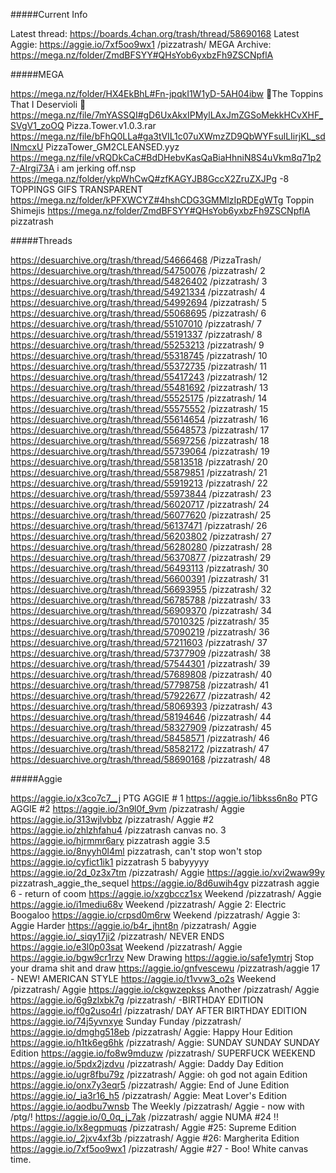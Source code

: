 #####Current Info

Latest thread: https://boards.4chan.org/trash/thread/58690168
Latest Aggie: https://aggie.io/7xf5oo9wx1
/pizzatrash/ MEGA Archive: https://mega.nz/folder/ZmdBFSYY#QHsYob6yxbzFh9ZSCNpflA


#####MEGA

https://mega.nz/folder/HX4EkBhL#Fn-jpqkI1W1yD-5AH04ibw 🍕The Toppins That I Deservioli 🍕
https://mega.nz/file/7mYASSQI#gD6UxAkxIPMylLAxJmZGSoMekkHCvXHF_SVgV1_zoOQ Pizza.Tower.v1.0.3.rar
https://mega.nz/file/bFhQ0LLa#ga3tVIL1c07uXWmzZD9QbWYFsulLIirjKL_sdINmcxU PizzaTower_GM2CLEANSED.yyz
https://mega.nz/file/vRQDkCaC#BdDHebvKasQaBiaHhniN8S4uVkm8q71p27-AIrgi73A i am jerking off.nsp
https://mega.nz/folder/ykpWhCwQ#zfKAGYJB8GccX2ZruZXJPg -8 TOPPINGS GIFS TRANSPARENT
https://mega.nz/folder/kPFXWCYZ#4hshCDG3GMMlzIpRDEgWTg Toppin Shimejis
https://mega.nz/folder/ZmdBFSYY#QHsYob6yxbzFh9ZSCNpflA pizzatrash

#####Threads

https://desuarchive.org/trash/thread/54666468 /PizzaTrash/
https://desuarchive.org/trash/thread/54750076 /pizzatrash/ 2
https://desuarchive.org/trash/thread/54826402 /pizzatrash/ 3
https://desuarchive.org/trash/thread/54921334 /pizzatrash/ 4
https://desuarchive.org/trash/thread/54992694 /pizzatrash/ 5
https://desuarchive.org/trash/thread/55068695 /pizzatrash/ 6
https://desuarchive.org/trash/thread/55107010 /pizzatrash/ 7
https://desuarchive.org/trash/thread/55191337 /pizzatrash/ 8
https://desuarchive.org/trash/thread/55253213 /pizzatrash/ 9
https://desuarchive.org/trash/thread/55318745 /pizzatrash/ 10
https://desuarchive.org/trash/thread/55372735 /pizzatrash/ 11
https://desuarchive.org/trash/thread/55417243 /pizzatrash/ 12
https://desuarchive.org/trash/thread/55481692 /pizzatrash/ 13
https://desuarchive.org/trash/thread/55525175 /pizzatrash/ 14
https://desuarchive.org/trash/thread/55575552 /pizzatrash/ 15
https://desuarchive.org/trash/thread/55614654 /pizzatrash/ 16
https://desuarchive.org/trash/thread/55648573 /pizzatrash/ 17
https://desuarchive.org/trash/thread/55697256 /pizzatrash/ 18
https://desuarchive.org/trash/thread/55739064 /pizzatrash/ 19
https://desuarchive.org/trash/thread/55813518 /pizzatrash/ 20
https://desuarchive.org/trash/thread/55879851 /pizzatrash/ 21
https://desuarchive.org/trash/thread/55919213 /pizzatrash/ 22
https://desuarchive.org/trash/thread/55973844 /pizzatrash/ 23
https://desuarchive.org/trash/thread/56020717 /pizzatrash/ 24
https://desuarchive.org/trash/thread/56077620 /pizzatrash/ 25
https://desuarchive.org/trash/thread/56137471 /pizzatrash/ 26
https://desuarchive.org/trash/thread/56203802 /pizzatrash/ 27
https://desuarchive.org/trash/thread/56280280 /pizzatrash/ 28
https://desuarchive.org/trash/thread/56370877 /pizzatrash/ 29
https://desuarchive.org/trash/thread/56493113 /pizzatrash/ 30
https://desuarchive.org/trash/thread/56600391 /pizzatrash/ 31
https://desuarchive.org/trash/thread/56693955 /pizzatrash/ 32
https://desuarchive.org/trash/thread/56785788 /pizzatrash/ 33
https://desuarchive.org/trash/thread/56909370 /pizzatrash/ 34
https://desuarchive.org/trash/thread/57010325 /pizzatrash/ 35
https://desuarchive.org/trash/thread/57090219 /pizzatrash/ 36
https://desuarchive.org/trash/thread/57211603 /pizzatrash/ 37
https://desuarchive.org/trash/thread/57377909 /pizzatrash/ 38
https://desuarchive.org/trash/thread/57544301 /pizzatrash/ 39
https://desuarchive.org/trash/thread/57689808 /pizzatrash/ 40
https://desuarchive.org/trash/thread/57798758 /pizzatrash/ 41
https://desuarchive.org/trash/thread/57922677 /pizzatrash/ 42
https://desuarchive.org/trash/thread/58069393 /pizzatrash/ 43
https://desuarchive.org/trash/thread/58194646 /pizzatrash/ 44
https://desuarchive.org/trash/thread/58327909 /pizzatrash/ 45
https://desuarchive.org/trash/thread/58458571 /pizzatrash/ 46
https://desuarchive.org/trash/thread/58582172 /pizzatrash/ 47
https://desuarchive.org/trash/thread/58690168 /pizzatrash/ 48

#####Aggie

https://aggie.io/x3co7c7__j PTG AGGIE # 1
https://aggie.io/1ibkss6n8o PTG AGGIE #2
https://aggie.io/3n9l0f_9vm /pizzatrash/ Aggie
https://aggie.io/313wjlvbbz /pizzatrash/ Aggie #2
https://aggie.io/zhlzhfahu4 /pizzatrash canvas no. 3
https://aggie.io/hjrmmr6ary pizzatrash aggie 3.5
https://aggie.io/8nyyh0l4ml pizzatrash, can't stop won't stop
https://aggie.io/cyfict1ik1 pizzatrash 5 babyyyyy
https://aggie.io/2d_0z3x7tm /pizzatrash/ Aggie
https://aggie.io/xvi2waw99y pizzatrash_aggie_the_sequel
https://aggie.io/8d6uwih4gv pizzatrash aggie 6 - return of coom
https://aggie.io/xzgbccz1sx Weekend /pizzatrash/ Aggie
https://aggie.io/i1mediu68v Weekend /pizzatrash/ Aggie 2: Electric Boogaloo
https://aggie.io/crpsd0m6rw Weekend /pizzatrash/ Aggie 3: Aggie Harder
https://aggie.io/b4r_jhnt8n /pizzatrash/ Aggie
https://aggie.io/_siqy17ji2 /pizzatrash/ NEVER ENDS
https://aggie.io/e3l0p03sat Weekend /pizzatrash/ Aggie
https://aggie.io/bgw9cr1rzv New Drawing
https://aggie.io/safe1ymtrj Stop your drama shit and draw
https://aggie.io/gnfvescewu /pizzatrash/aggie 17 - NEW! AMERICAN STYLE
https://aggie.io/t1vvw3_o2s Weekend /pizzatrash/ Aggie
https://aggie.io/ckgwzepkss Another /pizzatrash/ Aggie
https://aggie.io/6g9zlxbk7g /pizzatrash/ -BIRTHDAY EDITION
https://aggie.io/f0g2uso4rl /pizzatrash/ DAY AFTER BIRTHDAY EDITION
https://aggie.io/74j5yvnxye Sunday Funday /pizzatrash/
https://aggie.io/dmghg518eb /pizzatrash/ Aggie: Happy Hour Edition
https://aggie.io/h1tk6eg6hk /pizzatrash/ Aggie: SUNDAY SUNDAY SUNDAY Edition
https://aggie.io/fo8w9mduzw /pizzatrash/ SUPERFUCK WEEKEND
https://aggie.io/5pdx2jzdvu /pizzatrash/ Aggie: Daddy Day Edition
https://aggie.io/ugr8fbu79z /pizzatrash/ Aggie: oh god not again Edition
https://aggie.io/onx7y3eqr5 /pizzatrash/ Aggie: End of June Edition
https://aggie.io/_ia3r16_h5 /pizzatrash/ Aggie: Meat Lover's Edition
https://aggie.io/aodbu7wnsb The Weekly /pizzatrash/ Aggie - now with /ptg/!
https://aggie.io/0_0q_j_7ak /pizzatrash/ aggie NUMA #24 !!
https://aggie.io/lx8egpmuqs /pizzatrash/ Aggie #25: Supreme Edition
https://aggie.io/_2jxv4xf3b /pizzatrash/ Aggie #26: Margherita Edition
https://aggie.io/7xf5oo9wx1 /pizzatrash/ Aggie #27 - Boo! White canvas time.